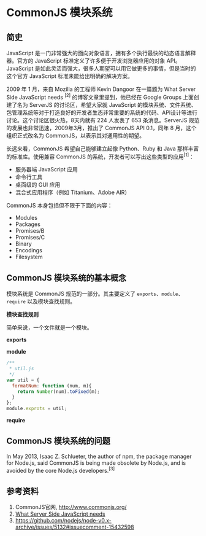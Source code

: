 # CommonJS 模块系统

## 简史

JavaScript 是一门非常强大的面向对象语言，拥有多个执行最快的动态语言解释器。官方的 JavaScript 标准定义了许多便于开发浏览器应用的对象 API。JavaScript 是如此灵活而强大，很多人期望可以用它做更多的事情，但是当时的这个官方 JavaScript 标准未能给出明确的解决方案。

2009 年 1 月，来自 Mozilla 的工程师 Kevin Dangoor 在一篇题为 What Server Side JavaScript needs <sup>[2]</sup> 的博客文章里提到，他已经在 Google Groups 上面创建了名为 ServerJS 的讨论区，希望大家就 JavaScript 的模块系统、文件系统、包管理系统等对于打造良好的开发者生态非常重要的系统的代码、API设计等进行讨论。这个讨论区很火热，8天内就有 224 人发表了 653 条消息。ServerJS 规范的发展也非常迅速，2009年3月，推出了 CommonJS API 0.1，同年 8 月，这个组织正式改名为 CommonJS，以表示其对通用性的期望。

长远来看，CommonJS 希望自己能够建立起像 Python、Ruby 和 Java 那样丰富的标准库。使用兼容 CommonJS 的系统，开发者可以写出这些类型的应用<sup>[1]</sup>：

+ 服务器端 JavaScript 应用
+ 命令行工具
+ 桌面级的 GUI 应用
+ 混合式应用程序（例如 Titanium、Adobe AIR）

CommonJS 本身包括但不限于下面的内容：

+ Modules
+ Packages
+ Promises/B
+ Promises/C
+ Binary
+ Encodings
+ Filesystem

## CommonJS 模块系统的基本概念

模块系统是 CommonJS 规范的一部分。其主要定义了 `exports`、`module`、`require` 以及模块查找规则。

**模块查找规则**

简单来说，一个文件就是一个模块。

**exports**

**module**


```javascript
/**
 * util.js
 */
var util = {
  formatNum: function (num, m){
    return Number(num).toFixed(m);
  }
};
module.exprots = util;
```

**require**


## CommonJS 模块系统的问题

In May 2013, Isaac Z. Schlueter, the author of npm, the package manager for Node.js, said CommonJS is being made obsolete by Node.js, and is avoided by the core Node.js developers.<sup>[3]</sup>

## 参考资料

1. CommonJS官网, http://www.commonjs.org/
2. [What Server Side JavaScript needs](http://www.blueskyonmars.com/2009/01/29/what-server-side-javascript-needs/)
3. https://github.com/nodejs/node-v0.x-archive/issues/5132#issuecomment-15432598
